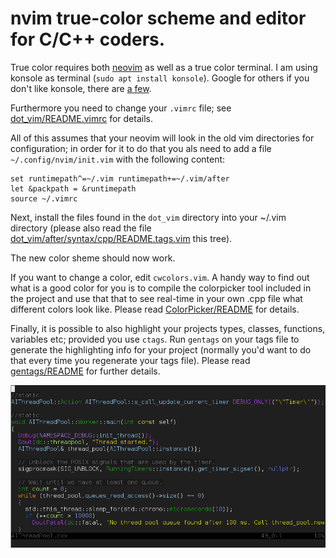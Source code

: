 # nvim true-color scheme and editor for C/C++ coders.

True color requires both [neovim](https://neovim.io/) as well as a true color terminal.
I am using konsole as terminal (`sudo apt install konsole`).
Google for others if you don't like konsole, there are [a few](http://homeonrails.com/2016/05/truecolor-in-gnome-terminal-tmux-and-neovim/).

Furthermore you need to change your `.vimrc` file; see
[dot\_vim/README.vimrc](dot_vim/README.vimrc) for details.

All of this assumes that your neovim will look in the old
vim directories for configuration; in order for it to do
that you als need to add a file `~/.config/nvim/init.vim`
with the following content:

```
set runtimepath^=~/.vim runtimepath+=~/.vim/after
let &packpath = &runtimepath
source ~/.vimrc
```

Next, install the files found in the `dot_vim` directory
into your ~/.vim directory (please also read the file
[dot\_vim/after/syntax/cpp/README.tags.vim](dot_vim/after/syntax/cpp/README.tags.vim) this tree).

The new color sheme should now work.

If you want to change a color, edit `cwcolors.vim`. A handy
way to find out what is a good color for you is to compile
the colorpicker tool included in the project and use that
that to see real-time in your own .cpp file what different
colors look like. Please read [ColorPicker/README](ColorPicker/README) for
details.

Finally, it is possible to also highlight your projects
types, classes, functions, variables etc; provided you
use `ctags`. Run `gentags` on your tags file to generate
the highlighting info for your project (normally you'd
want to do that every time you regenerate your tags file).
Please read [gentags/README](gentags/README) for further details.

<img src="/screenshot.png" alt="An example screenshot"/>
